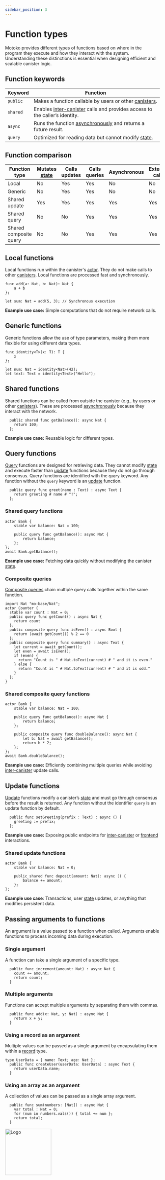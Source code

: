 ```yaml
---
sidebar_position: 3
---
```


# Function types

Motoko provides different types of functions based on where in the program they execute and how they interact with the system. Understanding these distinctions is essential when designing efficient and scalable canister logic.

## Function keywords

| Keyword  | Function  |
|-------------|--------------|
| `public`    | Makes a function callable by users or other [canisters](https://internetcomputer.org/docs/building-apps/essentials/canisters). |
| `shared`    | Enables [inter-canister](https://internetcomputer.org/docs/motoko/fundamentals/messaging) calls and provides access to the caller’s identity. |
| `async`     | Runs the function [asynchronously](https://internetcomputer.org/docs/motoko/fundamentals/actors-async#async--await) and returns a future result. |
| `query`     | Optimized for reading data but cannot modify [state](https://internetcomputer.org/docs/motoko/fundamentals/state). |

## Function comparison

| Function type                | Mutates [state](https://internetcomputer.org/docs/motoko/fundamentals/state) | Calls updates | Calls queries | Asynchronous | External calls |
|------------------------------|---------------|------------------|------------------|---------------|---------------|
| Local                    | No            | Yes              | Yes              | No            | No            |
| Generic                  | No            | Yes              | Yes              | No            | No            |
| Shared update            | Yes           | Yes              | Yes              | Yes           | Yes           |
| Shared query             | No            | No               | Yes              | Yes           | Yes           |
| Shared composite query   | No            | No               | Yes              | Yes           | Yes           |

## Local functions

Local functions run within the canister's [actor](https://internetcomputer.org/docs/motoko/fundamentals/actors-async). They do not make calls to other [canisters](https://internetcomputer.org/docs/building-apps/essentials/canisters). Local functions are processed fast and synchronously.

```motoko no-repl
func add(a: Nat, b: Nat): Nat {
    a + b
};

let sum: Nat = add(5, 3); // Synchronous execution
```

**Example use case:** Simple computations that do not require network calls.

## Generic functions

Generic functions allow the use of type parameters, making them more flexible for using different data types.

```motoko no-repl
func identity<T>(x: T): T {
    x
};

let num: Nat = identity<Nat>(42);
let text: Text = identity<Text>("Hello");
```

## Shared functions

Shared functions can be called from outside the canister (e.g., by users or other [canisters](https://internetcomputer.org/docs/building-apps/essentials/canisters)). These are processed [asynchronously](https://internetcomputer.org/docs/motoko/fundamentals/actors-async#async--await) because they interact with the network.

```motoko no-repl
  public shared func getBalance(): async Nat {
    return 100;
  };
```

**Example use case:** Reusable logic for different types.

## Query functions

[Query](https://internetcomputer.org/docs/building-apps/interact-with-canisters/query-calls) functions are designed for retrieving data. They cannot modify [state](https://internetcomputer.org/docs/motoko/fundamentals/state) and execute faster than [update](https://internetcomputer.org/docs/building-apps/interact-with-canisters/update-calls) functions because they do not go through consensus. Query functions are identified with the `query` keyword. Any function without the `query` keyword is an [update](https://internetcomputer.org/docs/building-apps/interact-with-canisters/update-calls) function.

```motoko no-repl
  public query func greet(name : Text) : async Text {
    return greeting # name # "!";
  };
```

### Shared query functions

```motoko
actor Bank {
    stable var balance: Nat = 100;

    public query func getBalance(): async Nat {
        return balance;
    };
};
await Bank.getBalance();
```

**Example use case:** Fetching data quickly without modifying the canister [state](https://internetcomputer.org/docs/motoko/fundamentals/state).


### Composite queries

[Composite queries](https://internetcomputer.org/docs/building-apps/interact-with-canisters/query-calls#composite-queries) chain multiple query calls together within the same function.

```motoko no-repl
import Nat "mo:base/Nat";
actor Counter {
  stable var count : Nat = 0;
  public query func getCount() : async Nat {
    return count
  };
  public composite query func isEven() : async Bool {
    return (await getCount()) % 2 == 0
  };
  public composite query func summary() : async Text {
    let current = await getCount();
    let even = await isEven();
    if (even) {
      return "Count is " # Nat.toText(current) # " and it is even."
    } else {
      return "Count is " # Nat.toText(current) # " and it is odd."
    }
  };
}
```

### Shared composite query functions

```motoko no-repl
actor Bank {
    stable var balance: Nat = 100;

    public query func getBalance(): async Nat {
        return balance;
    };

    public composite query func doubleBalance(): async Nat {
        let b: Nat = await getBalance();
        return b * 2;
    };
};
await Bank.doubleBalance();
```

**Example use case:** Efficiently combining multiple queries while avoiding [inter-canister](https://internetcomputer.org/docs/motoko/fundamentals/messaging) update calls.


## Update functions

[Update](https://internetcomputer.org/docs/building-apps/interact-with-canisters/update-calls) functions modify a canister’s [state](https://internetcomputer.org/docs/motoko/fundamentals/state) and must go through consensus before the result is returned. Any function without the identifier `query` is an update function by default.

```motoko no-repl
  public func setGreeting(prefix : Text) : async () {
    greeting := prefix;
  };
```

**Example use case:** Exposing public endpoints for [inter-canister](https://internetcomputer.org/docs/motoko/fundamentals/messaging) or [frontend](/docs/building-apps/frontends/using-an-asset-canister) interactions.

### Shared update functions

```motoko
actor Bank {
    stable var balance: Nat = 0;

    public shared func deposit(amount: Nat): async () {
        balance += amount;
    };
};
```

**Example use case**: Transactions, user [state](https://internetcomputer.org/docs/motoko/fundamentals/state) updates, or anything that modifies persistent data.

## Passing arguments to functions

An argument is a value passed to a function when called. Arguments enable functions to process incoming data during execution.

### Single argument

A function can take a single argument of a specific type.

```motoko no-repl
  public func increment(amount: Nat) : async Nat {
    count += amount;
    return count;
  }
```

### Multiple arguments

Functions can accept multiple arguments by separating them with commas.

```motoko no-repl
  public func add(x: Nat, y: Nat) : async Nat {
    return x + y;
  }
```

### Using a record as an argument

Multiple values can be passed as a single argument by encapsulating them within a [record](https://internetcomputer.org/docs/motoko/fundamentals/types/records) type.

```motoko no-repl
type UserData = { name: Text; age: Nat };
  public func createUser(userData: UserData) : async Text {
    return userData.name;
  }
```

### Using an array as an argument

A collection of values can be passed as a single array argument.

```motoko no-repl
  public func sum(numbers: [Nat]) : async Nat {
    var total : Nat = 0;
    for (num in numbers.vals()) { total += num };
    return total;
  }
```

<img src="https://cdn-assets-eu.frontify.com/s3/frontify-enterprise-files-eu/eyJwYXRoIjoiZGZpbml0eVwvYWNjb3VudHNcLzAxXC80MDAwMzA0XC9wcm9qZWN0c1wvNFwvYXNzZXRzXC8zOFwvMTc2XC9jZGYwZTJlOTEyNDFlYzAzZTQ1YTVhZTc4OGQ0ZDk0MS0xNjA1MjIyMzU4LnBuZyJ9:dfinity:9Q2_9PEsbPqdJNAQ08DAwqOenwIo7A8_tCN4PSSWkAM?width=2400" alt="Logo" width="150" height="150" />